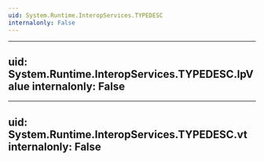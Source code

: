 ```yaml
---
uid: System.Runtime.InteropServices.TYPEDESC
internalonly: False
---
```


---
uid: System.Runtime.InteropServices.TYPEDESC.lpValue
internalonly: False
---

---
uid: System.Runtime.InteropServices.TYPEDESC.vt
internalonly: False
---
